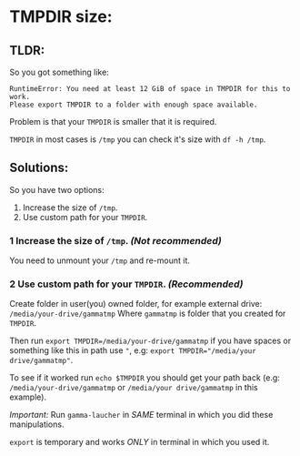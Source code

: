 # TMPDIR size:

## TLDR:
So you got something like:
```
RuntimeError: You need at least 12 GiB of space in TMPDIR for this to work.
Please export TMPDIR to a folder with enough space available.
```

Problem is that your `TMPDIR` is smaller that it is required.

`TMPDIR` in most cases is `/tmp` you can check it's size with `df -h /tmp`.

## Solutions:
So you have two options:
1. Increase the size of `/tmp`.
2. Use custom path for your `TMPDIR`.

### 1 Increase the size of `/tmp`. *(Not recommended)*
You need to unmount your `/tmp` and re-mount it.

### 2 Use custom path for your `TMPDIR`. *(Recommended)*
Create folder in user(you) owned folder, for example external drive:
`/media/your-drive/gammatmp`
Where `gammatmp` is folder that you created for `TMPDIR`.

Then run `export TMPDIR=/media/your-drive/gammatmp` if you have spaces or something like this in path use `"`, e.g: `export TMPDIR="/media/your drive/gammatmp"`.

To see if it worked run `echo $TMPDIR` you should get your path back (e.g: `/media/your-drive/gammatmp` or `/media/your drive/gammatmp` in this example).

*Important:* Run `gamma-laucher` in *SAME* terminal in which you did these manipulations.

`export` is temporary and works *ONLY* in terminal in which you used it.
